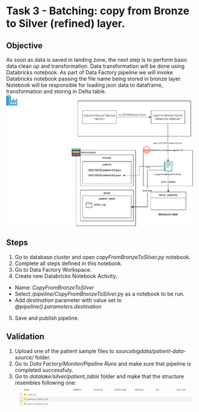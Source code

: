 
# Task 3 - Batching: copy from Bronze to Silver (refined) layer.
## Objective 
As soon as data is saved in landing zone, the next step is to perform basic data clean up and transformation. Data transformation will be done using Databricks notebook. As part of Data Factory pipeline we will invoke Databricks notebook passing the file name being stored in bronze layer. Notebook will be responsible for loading json data to dataframe, transformation and storing in Delta table.
![objective](https://raw.githubusercontent.com/stanislav-zhurich/azure-big-data-reference-architecture/main/images/task3-objective.png)
## Steps
1. Go to database cluster and open *copyFromBronzeToSilver.py* notebook.
2. Complete all steps defined in this notebook.
3. Go to Data Factory Workspace.
4. Create new Databricks Notebook Activity.
- Name: *CopyFromBronzeToSilver*
- Select */pipeline/CopyFromBronzeToSilver.py* as a notebook to be run.
- Add *destination* parameter with value set to *@pipeline().parameters.destination*
5. Save and publish pipeline.
## Validation
1.  Upload one of the patient sample files to  _sourcebigdata/patient-data-source/_  folder.
2.  Go to  _Data Factory/Monitor/Pipeline Runs_  and make sure that pipeline is completed successfuly.
3.  Go to  _datalake/silver/patient_table_  folder and make that the structure resembles following one:
![enter image description here](https://raw.githubusercontent.com/stanislav-zhurich/azure-big-data-reference-architecture/main/images/task6-adls%20strcuture.png)
 

